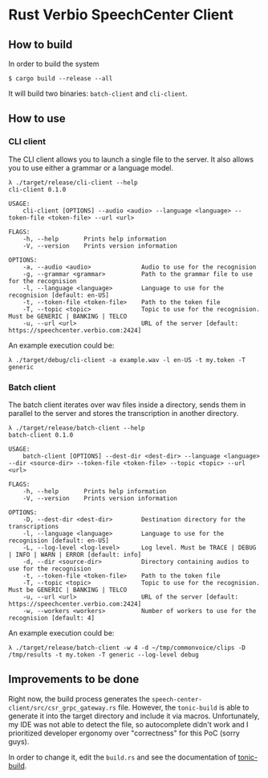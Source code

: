 # Rust Verbio SpeechCenter Client

## How to build

In order to build the system

```
$ cargo build --release --all
```

It will build two binaries: `batch-client` and `cli-client`.

## How to use

### CLI client

The CLI client allows you to launch a single file to the server. It also allows you to use either a grammar or a language model.

```
λ ./target/release/cli-client --help
cli-client 0.1.0

USAGE:
    cli-client [OPTIONS] --audio <audio> --language <language> --token-file <token-file> --url <url>

FLAGS:
    -h, --help       Prints help information
    -V, --version    Prints version information

OPTIONS:
    -a, --audio <audio>              Audio to use for the recognision
    -g, --grammar <grammar>          Path to the grammar file to use for the recognision
    -l, --language <language>        Language to use for the recognision [default: en-US]
    -t, --token-file <token-file>    Path to the token file
    -T, --topic <topic>              Topic to use for the recognision. Must be GENERIC | BANKING | TELCO
    -u, --url <url>                  URL of the server [default: https://speechcenter.verbio.com:2424]
```

An example execution could be:

```
λ ./target/debug/cli-client -a example.wav -l en-US -t my.token -T generic
```


### Batch client

The batch client iterates over wav files inside a directory, sends them in parallel to the server and stores the transcription in another directory.

```
λ ./target/release/batch-client --help
batch-client 0.1.0

USAGE:
    batch-client [OPTIONS] --dest-dir <dest-dir> --language <language> --dir <source-dir> --token-file <token-file> --topic <topic> --url <url>

FLAGS:
    -h, --help       Prints help information
    -V, --version    Prints version information

OPTIONS:
    -D, --dest-dir <dest-dir>        Destination directory for the transcriptions
    -l, --language <language>        Language to use for the recognision [default: en-US]
    -L, --log-level <log-level>      Log level. Must be TRACE | DEBUG | INFO | WARN | ERROR [default: info]
    -d, --dir <source-dir>           Directory containing audios to use for the recognision
    -t, --token-file <token-file>    Path to the token file
    -T, --topic <topic>              Topic to use for the recognision. Must be GENERIC | BANKING | TELCO
    -u, --url <url>                  URL of the server [default: https://speechcenter.verbio.com:2424]
    -w, --workers <workers>          Number of workers to use for the recognision [default: 4]
```

An example execution could be:

```
λ ./target/release/batch-client -w 4 -d ~/tmp/commonvoice/clips -D /tmp/results -t my.token -T generic --log-level debug
```

## Improvements to be done

Right now, the build process generates the `speech-center-client/src/csr_grpc_gateway.rs` file. However, the `tonic-build` is able to generate it into the target directory and include it via macros. Unfortunately, my IDE was not able to detect the file, so autocomplete didn't work and I prioritized developer ergonomy over "correctness" for this PoC (sorry guys).

In order to change it, edit the `build.rs` and see the documentation of [tonic-build](https://github.com/hyperium/tonic/tree/master/tonic-build).

